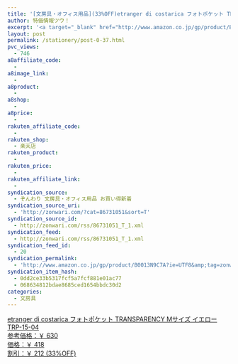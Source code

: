 ```yaml
---
title: '[文房具・オフィス用品](33%OFF)etranger di costarica フォトポケット TRANSPARENCY Mサイズ イエロー TRP-15-04 ￥418'
author: 特価情報ツウ！
excerpt: '<a target="_blank" href="http://www.amazon.co.jp/gp/product/B0013N9C7A?ie=UTF8&amp;tag=zonwari-22&amp;linkCode=as2&amp;camp=247&amp;creative=7399&amp;creativeASIN=B0013N9C7A"><img src="http://ecx.images-amazon.com/images/I/31FVtphYHnL._SL100_.jpg"><br>etranger di costarica &#12501;&#12457;&#12488;&#12509;&#12465;&#12483;&#12488; TRANSPARENCY M&#12469;&#12452;&#12474; &#12452;&#12456;&#12525;&#12540; TRP-15-04<br>&#21442;&#32771;&#20385;&#26684;&#65306;&#65509; 630<br>&#20385;&#26684;&#65306;&#65509; 418<br>&#21106;&#24341;&#65306;&#65509; 212 (33%OFF)</a>'
layout: post
permalink: /stationery/post-0-37.html
pvc_views:
  - 746
a8affiliate_code:
  - 
a8image_link:
  - 
a8product:
  - 
a8shop:
  - 
a8price:
  - 
rakuten_affiliate_code:
  - 
rakuten_shop:
  - 楽天店
rakuten_product:
  - 
rakuten_price:
  - 
rakuten_affiliate_link:
  - 
syndication_source:
  - ぞんわり 文房具・オフィス用品 お買い得新着
syndication_source_uri:
  - 'http://zonwari.com/?cat=86731051&sort=T'
syndication_source_id:
  - http://zonwari.com/rss/86731051_T_1.xml
syndication_feed:
  - http://zonwari.com/rss/86731051_T_1.xml
syndication_feed_id:
  - 20
syndication_permalink:
  - 'http://www.amazon.co.jp/gp/product/B0013N9C7A?ie=UTF8&amp;tag=zonwari-22&amp;linkCode=as2&amp;camp=247&amp;creative=7399&amp;creativeASIN=B0013N9C7A'
syndication_item_hash:
  - 0dd2ce33b5317fcf5a7fcf881e01ac77
  - 068634812bdae8685ced1654bbdc30d2
categories:
  - 文房具
---
```

[<img src='http://i1.wp.com/ecx.images-amazon.com/images/I/31FVtphYHnL._SL150_.jpg?w=546' title="" alt="" data-recalc-dims="1" />  
etranger di costarica フォトポケット TRANSPARENCY Mサイズ イエロー TRP-15-04  
参考価格：￥ 630  
価格：￥ 418  
割引：￥ 212 (33%OFF)][1]

 [1]: http://www.amazon.co.jp/gp/product/B0013N9C7A?ie=UTF8&#038;tag=tokkajohotsu-22&#038;linkCode=as2&#038;camp=247&#038;creative=7399&#038;creativeASIN=B0013N9C7A